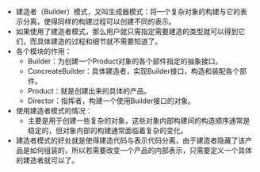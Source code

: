 + 建造者（Builder）模式，又叫生成器模式：将一个复杂对象的构建与它的表示分离，使得同样的构建过程可以创建不同的表示。
+ 如果使用了建造者模式，那么用户就只需指定需要建造的类型就可以得到它们，而具体建造的过程和细节就不需要知道了。
+ 各个模块的作用：
  * Builder：为创建一个Product对象的各个部件指定的抽象接口。
  * ConcreateBuilder：具体建造者，实现Builder接口，构造和装配各个部件。
  * Product：就是创建出来的具体的产品。
  * Director：指挥者，构建一个使用Builder接口的对象。
+ 使用建造者模式的情况：
  * 主要是用于创建一些复杂的对象，这些对象内部构建间的构造顺序通常是稳定的，但对象内部的构建通常面临着复杂的变化。
+ 建造者模式的好处就是使得建造代码与表示代码分离，由于建造者隐藏了该产品是如何组装的，所以若需要改变一个产品的内部表示，只需要定义一个具体的建造者就可以了。
